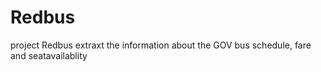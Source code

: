 # Redbus
project Redbus extraxt the information about the GOV bus schedule, fare and seatavailablity
